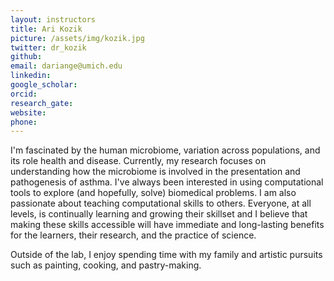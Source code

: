 ```yaml
---
layout: instructors
title: Ari Kozik
picture: /assets/img/kozik.jpg
twitter: dr_kozik
github: 
email: dariange@umich.edu
linkedin:
google_scholar: 
orcid: 
research_gate:
website: 
phone: 
---
```


I'm fascinated by the human microbiome, variation across populations, and its role health and disease. Currently, my research focuses on understanding how the microbiome is involved in the presentation and pathogenesis of asthma. I've always been interested in using computational tools to explore (and hopefully, solve) biomedical problems. I am also passionate about teaching computational skills to others. Everyone, at all levels, is continually learning and growing their skillset and I believe that making these skills accessible will have immediate and long-lasting benefits for the learners, their research, and the practice of science. 

Outside of the lab, I enjoy spending time with my family and artistic pursuits such as painting, cooking, and pastry-making. 
